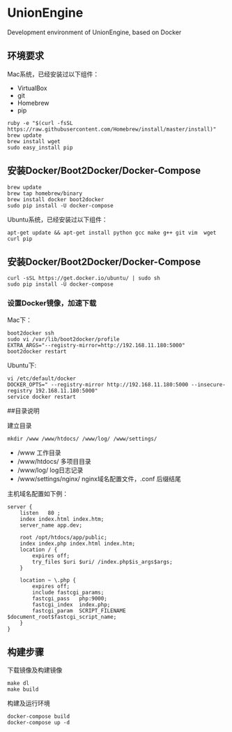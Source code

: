 # UnionEngine
Development environment of UnionEngine, based on Docker

## 环境要求

Mac系统，已经安装过以下组件：

- VirtualBox
- git
- Homebrew
- pip

```
ruby -e "$(curl -fsSL https://raw.githubusercontent.com/Homebrew/install/master/install)"
brew update
brew install wget
sudo easy_install pip
```

## 安装Docker/Boot2Docker/Docker-Compose

```
brew update
brew tap homebrew/binary
brew install docker boot2docker
sudo pip install -U docker-compose
```

Ubuntu系统，已经安装过以下组件：

```
apt-get update && apt-get install python gcc make g++ git vim  wget curl pip
```

## 安装Docker/Boot2Docker/Docker-Compose

```
curl -sSL https://get.docker.io/ubuntu/ | sudo sh
sudo pip install -U docker-compose
```

### 设置Docker镜像，加速下载

Mac下：

```
boot2docker ssh
sudo vi /var/lib/boot2docker/profile
EXTRA_ARGS="--registry-mirror=http://192.168.11.180:5000"
boot2docker restart
```

Ubuntu下:

```
vi /etc/default/docker
DOCKER_OPTS=" --registry-mirror http://192.168.11.180:5000 --insecure-registry 192.168.11.180:5000"
service docker restart
```

##目录说明

建立目录

```
mkdir /www /www/htdocs/ /www/log/ /www/settings/
```

- /www 工作目录
- /www/htdocs/ 多项目目录
- /www/log/ log日志记录
- /www/settings/nginx/ nginx域名配置文件，.conf 后缀结尾

主机域名配置如下例：

```
server {
    listen   80 ;
    index index.html index.htm;
    server_name app.dev;

    root /opt/htdocs/app/public;
    index index.php index.html index.htm;
    location / {
        expires off;
        try_files $uri $uri/ /index.php$is_args$args;
    }

    location ~ \.php {
        expires off;
        include fastcgi_params;
        fastcgi_pass   php:9000;
        fastcgi_index  index.php;
        fastcgi_param  SCRIPT_FILENAME  $document_root$fastcgi_script_name;
    }
}
```


## 构建步骤

下载镜像及构建镜像

```
make dl
make build
```

构建及运行环境

```
docker-compose build
docker-compose up -d
```

